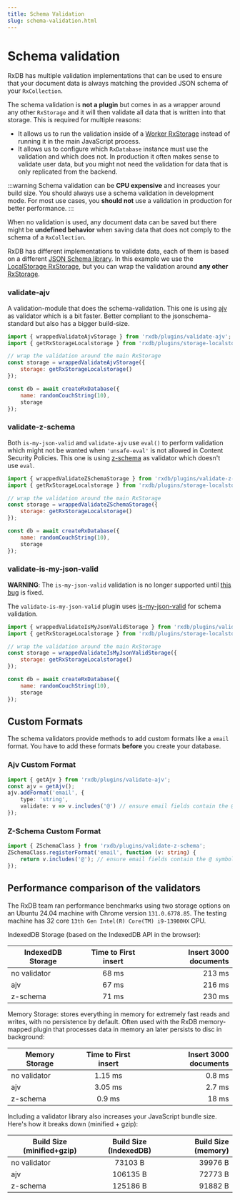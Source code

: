 ```yaml
---
title: Schema Validation
slug: schema-validation.html
---
```


# Schema validation

RxDB has multiple validation implementations that can be used to ensure that your document data is always matching the provided JSON 
schema of your `RxCollection`.

The schema validation is **not a plugin** but comes in as a wrapper around any other `RxStorage` and it will then validate all data that is written into that storage. This is required for multiple reasons:
- It allows us to run the validation inside of a [Worker RxStorage](./rx-storage-worker.md) instead of running it in the main JavaScript process.
- It allows us to configure which `RxDatabase` instance must use the validation and which does not. In production it often makes sense to validate user data, but you might not need the validation for data that is only replicated from the backend.

:::warning
Schema validation can be **CPU expensive** and increases your build size. You should always use a schema validation in development mode. For most use cases, you **should not** use a validation in production for better performance.
:::

When no validation is used, any document data can be saved but there might be **undefined behavior** when saving data that does not comply to the schema of a `RxCollection`.


RxDB has different implementations to validate data, each of them is based on a different [JSON Schema library](https://json-schema.org/tools). In this example we use the [LocalStorage RxStorage](./rx-storage-localstorage.md), but you can wrap the validation around **any other** [RxStorage](./rx-storage.md).

### validate-ajv

A validation-module that does the schema-validation. This one is using [ajv](https://github.com/epoberezkin/ajv) as validator which is a bit faster. Better compliant to the jsonschema-standard but also has a bigger build-size.

```javascript
import { wrappedValidateAjvStorage } from 'rxdb/plugins/validate-ajv';
import { getRxStorageLocalstorage } from 'rxdb/plugins/storage-localstorage';

// wrap the validation around the main RxStorage
const storage = wrappedValidateAjvStorage({
    storage: getRxStorageLocalstorage()
});

const db = await createRxDatabase({
    name: randomCouchString(10),
    storage
});
```

### validate-z-schema

Both `is-my-json-valid` and `validate-ajv` use `eval()` to perform validation which might not be wanted when `'unsafe-eval'` is not allowed in Content Security Policies. This one is using [z-schema](https://github.com/zaggino/z-schema) as validator which doesn't use `eval`.

```javascript
import { wrappedValidateZSchemaStorage } from 'rxdb/plugins/validate-z-schema';
import { getRxStorageLocalstorage } from 'rxdb/plugins/storage-localstorage';

// wrap the validation around the main RxStorage
const storage = wrappedValidateZSchemaStorage({
    storage: getRxStorageLocalstorage()
});

const db = await createRxDatabase({
    name: randomCouchString(10),
    storage
});
```


### validate-is-my-json-valid

**WARNING**: The `is-my-json-valid` validation is no longer supported until [this bug](https://github.com/mafintosh/is-my-json-valid/pull/192) is fixed.

The `validate-is-my-json-valid` plugin uses [is-my-json-valid](https://www.npmjs.com/package/is-my-json-valid) for schema validation.

```javascript
import { wrappedValidateIsMyJsonValidStorage } from 'rxdb/plugins/validate-is-my-json-valid';
import { getRxStorageLocalstorage } from 'rxdb/plugins/storage-localstorage';

// wrap the validation around the main RxStorage
const storage = wrappedValidateIsMyJsonValidStorage({
    storage: getRxStorageLocalstorage()
});

const db = await createRxDatabase({
    name: randomCouchString(10),
    storage
});
```

## Custom Formats

The schema validators provide methods to add custom formats like a `email` format.
You have to add these formats **before** you create your database.

### Ajv Custom Format

```ts
import { getAjv } from 'rxdb/plugins/validate-ajv';
const ajv = getAjv();
ajv.addFormat('email', {
    type: 'string',
    validate: v => v.includes('@') // ensure email fields contain the @ symbol
});
```

### Z-Schema Custom Format

```ts
import { ZSchemaClass } from 'rxdb/plugins/validate-z-schema';
ZSchemaClass.registerFormat('email', function (v: string) {
    return v.includes('@'); // ensure email fields contain the @ symbol
});
```


## Performance comparison of the validators

The RxDB team ran performance benchmarks using two storage options on an Ubuntu 24.04 machine with Chrome version `131.0.6778.85`. The testing machine has 32 core `13th Gen Intel(R) Core(TM) i9-13900HX` CPU.

IndexedDB Storage (based on the IndexedDB API in the browser):

| **IndexedDB Storage** | Time to First insert | Insert 3000 documents |
| ----------------- | :------------------: | --------------------: |
| no validator      |        68 ms         |                213 ms |
| ajv               |        67 ms         |                216 ms |
| z-schema          |        71 ms         |                230 ms |

Memory Storage: stores everything in memory for extremely fast reads and writes, with no persistence by default. Often used with the RxDB memory-mapped plugin that processes data in memory an later persists to disc in background:

| **Memory Storage** | Time to First insert | Insert 3000 documents |
| ------------------ | :------------------: | --------------------: |
| no validator       |       1.15 ms        |                0.8 ms |
| ajv                |       3.05 ms        |                2.7 ms |
| z-schema           |        0.9 ms        |                 18 ms |


Including a validator library also increases your JavaScript bundle size. Here's how it breaks down (minified + gzip):

| **Build Size** (minified+gzip) | Build Size (IndexedDB) | Build Size (memory) |
| ------------------------------ | :----------------: | ------------------: |
| no validator                   |      73103 B       |             39976 B |
| ajv                            |      106135 B      |             72773 B |
| z-schema                       |      125186 B      |             91882 B |
